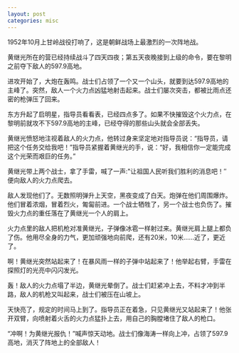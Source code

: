 ```yaml
---
layout: post
categories: misc
---
```


1952年10月上甘岭战役打响了，这是朝鲜战场上最激烈的一次阵地战。

黄继光所在的营已经持续战斗了四天四夜；第五天夜晚接到上级的命令，要在黎明之前夺下敌人的597.9高地。

进攻开始了，大炮在轰鸣。战士们占领了一个又一个山头，就要到达597.9高地的主峰了。突然，敌人一个火力点凶猛地射击起来。战士们屡次突击，都被比雨点还密的枪弹压了回来。

东方升起了启明星，指导员看看表，已经四点多了。如果不快摧毁这个火力点，在黎明前就攻不下597.9高地的主峰，已经夺得的那些山头就会全部丢失。

黄继光愤怒地注视着敌人的火力点，他转过身来坚定地对指导员说：“指导员，请把这个任务交给我吧！”指导员紧握着黄继光的手，说：“好，我相信你一定能完成这个光荣而艰巨的任务。”

黄继光带上两个战士，拿了手雷，喊了一声:"让祖国人民听我们胜利的消息吧！″便向敌人的火力点爬去。

敌人发现他们了。无数照明弹升上天空，黑夜变成了白天。炮弹在他们周围爆炸。他们冒着浓烟，冒着烈火，匍匐前进。一个战士牺牲了，另一个战士也负伤了。摧毁火力点的重任落在了黄继光一个人的肩上。

火力点里的敌人把机枪对准黄继光，子弹像冰雹一样射过来。黄继光肩上腿上都负了伤。他用尽全身的力气，更加顽强地向前爬，还有20米，10米……近了，更近了。

啊！黄继光突然站起来了！在暴风雨一样的子弹中站起来了！他举起右臂，手雷在探照灯的光亮中闪闪发光。

轰！敌人的火力点塌了半边，黄继光晕倒了。战士们赶紧冲上去，不料才冲到半路，敌人的机枪又叫起来，战士们被压在山坡上。

天快亮了，规定的时间马上到了。指导员正在着急，只见黄继光又站起来了！他张开双臂，向喷射着火舌的火力点猛扑上去，用自己的胸膛堵住了敌人的枪口。

“冲啊！为黄继光报仇！”喊声惊天动地。战士们像海涛一样向上冲，占领了597.9高地，消灭了阵地上的全部敌人！